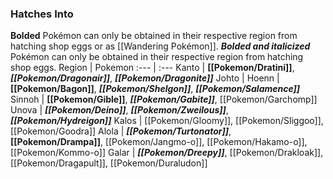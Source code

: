 ### Hatches Into
**Bolded** Pokémon can only be obtained in their respective region from hatching shop eggs or as [[Wandering Pokémon]]. ***Bolded and italicized*** Pokémon can only be obtained in their respective region from hatching shop eggs.
Region | Pokemon
:--- | :---
Kanto | **[[Pokemon/Dratini]]**, _**[[Pokemon/Dragonair]]**_, _**[[Pokemon/Dragonite]]**_
Johto |
Hoenn | **[[Pokemon/Bagon]]**, _**[[Pokemon/Shelgon]]**_, _**[[Pokemon/Salamence]]**_
Sinnoh | **[[Pokemon/Gible]]**, _**[[Pokemon/Gabite]]**_, [[Pokemon/Garchomp]]
Unova | _**[[Pokemon/Deino]]**_, _**[[Pokemon/Zweilous]]**_, _**[[Pokemon/Hydreigon]]**_
Kalos | [[Pokemon/Gloomy]], [[Pokemon/Sliggoo]], [[Pokemon/Goodra]]
Alola | _**[[Pokemon/Turtonator]]**_, **[[Pokemon/Drampa]]**, [[Pokemon/Jangmo-o]], [[Pokemon/Hakamo-o]], [[Pokemon/Kommo-o]]
Galar | _**[[Pokemon/Dreepy]]**_, [[Pokemon/Drakloak]], [[Pokemon/Dragapult]], [[Pokemon/Duraludon]]